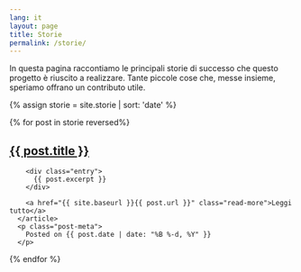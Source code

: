 ```yaml
---
lang: it
layout: page
title: Storie
permalink: /storie/
---
```


In questa pagina raccontiamo le principali storie di successo che questo progetto è riuscito a realizzare. Tante piccole cose che, messe insieme, speriamo offrano un contributo utile.

{% assign storie = site.storie | sort: 'date' %}

<div class="posts">
  {% for post in storie reversed%}
      <article class="post">
        <h1><a href="{{ site.baseurl }}{{ post.url }}">{{ post.title }}</a></h1>

        <div class="entry">
          {{ post.excerpt }}
        </div>

        <a href="{{ site.baseurl }}{{ post.url }}" class="read-more">Leggi tutto</a>
      </article>
      <p class="post-meta">
        Posted on {{ post.date | date: "%B %-d, %Y" }}
      </p>
  {% endfor %}
</div>
